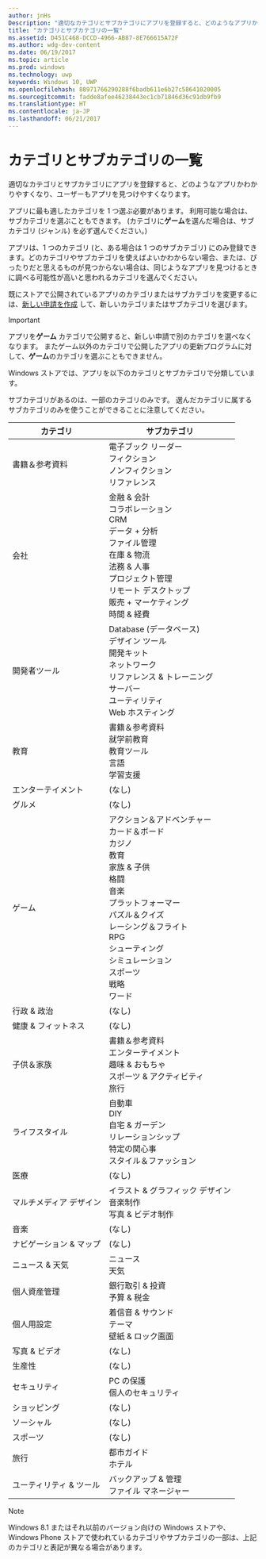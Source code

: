 ```yaml
---
author: jnHs
Description: "適切なカテゴリとサブカテゴリにアプリを登録すると、どのようなアプリかわかりやすくなり、ユーザーもアプリを見つけやすくなります。"
title: "カテゴリとサブカテゴリの一覧"
ms.assetid: D451C468-DCCD-4966-AB87-8E766615A72F
ms.author: wdg-dev-content
ms.date: 06/19/2017
ms.topic: article
ms.prod: windows
ms.technology: uwp
keywords: Windows 10, UWP
ms.openlocfilehash: 88971766290288f6badb611e6b27c58641020005
ms.sourcegitcommit: fadde8afee46238443ec1cb71846d36c91db9fb9
ms.translationtype: HT
ms.contentlocale: ja-JP
ms.lasthandoff: 06/21/2017
---
```

# <a name="category-and-subcategory-table"></a>カテゴリとサブカテゴリの一覧


適切なカテゴリとサブカテゴリにアプリを登録すると、どのようなアプリかわかりやすくなり、ユーザーもアプリを見つけやすくなります。

アプリに最も適したカテゴリを 1 つ選ぶ必要があります。 利用可能な場合は、サブカテゴリを選ぶこともできます。 (カテゴリに**ゲーム**を選んだ場合は、サブカテゴリ (ジャンル) を必ず選んでください。)

アプリは、1 つのカテゴリ (と、ある場合は 1 つのサブカテゴリ) にのみ登録できます。どのカテゴリやサブカテゴリを使えばよいかわからない場合、または、ぴったりだと思えるものが見つからない場合は、同じようなアプリを見つけるときに調べる可能性が高いと思われるカテゴリを選んでください。

既にストアで公開されているアプリのカテゴリまたはサブカテゴリを変更するには、[新しい申請を作成](app-submissions.md) して、新しいカテゴリまたはサブカテゴリを選びます。

> [!IMPORTANT] 
> アプリを**ゲーム** カテゴリで公開すると、新しい申請で別のカテゴリを選べなくなります。 またゲーム以外のカテゴリで公開したアプリの更新プログラムに対して、**ゲーム**のカテゴリを選ぶこともできません。

Windows ストアでは、アプリを以下のカテゴリとサブカテゴリで分類しています。

サブカテゴリがあるのは、一部のカテゴリのみです。 選んだカテゴリに属するサブカテゴリのみを使うことができることに注意してください。


| カテゴリ                    | サブカテゴリ                                       |
|-----------------------------|---------------------------------------------------|
| 書籍＆参考資料           | 電子ブック リーダー <br> フィクション <br> ノンフィクション <br> リファレンス |
| 会社                    | 金融 & 会計 <br> コラボレーション <br> CRM <br> データ + 分析 <br> ファイル管理 <br> 在庫 & 物流 <br> 法務 & 人事 <br> プロジェクト管理 <br> リモート デスクトップ <br> 販売 + マーケティング <br> 時間 & 経費 |
| 開発者ツール             | Database (データベース) <br> デザイン ツール <br> 開発キット <br> ネットワーク <br> リファレンス & トレーニング <br> サーバー <br> ユーティリティ <br> Web ホスティング |
| 教育                   | 書籍＆参考資料 <br> 就学前教育 <br> 教育ツール <br> 言語 <br> 学習支援 |
| エンターテイメント               | (なし)                                            |
| グルメ               | (なし)                                            |
| ゲーム                       | アクション＆アドベンチャー <br> カード＆ボード <br> カジノ <br> 教育 <br> 家族 & 子供 <br> 格闘 <br> 音楽 <br> プラットフォーマー <br> パズル＆クイズ <br> レーシング＆フライト <br> RPG <br> シューティング <br> シミュレーション <br> スポーツ <br> 戦略 <br> ワード |
| 行政 & 政治       | (なし)                                            |
| 健康 & フィットネス            | (なし)                                            |
| 子供＆家族               | 書籍＆参考資料 <br> エンターテイメント <br> 趣味 & おもちゃ <br> スポーツ & アクティビティ <br> 旅行 |
| ライフスタイル                   | 自動車 <br> DIY <br> 自宅 & ガーデン <br> リレーションシップ <br> 特定の関心事 <br> スタイル＆ファッション |
| 医療                     | (なし)                                            |
| マルチメディア デザイン           | イラスト & グラフィック デザイン <br> 音楽制作 <br> 写真 & ビデオ制作 |
| 音楽                       | (なし)                                            |
| ナビゲーション & マップ           | (なし)                                            |
| ニュース & 天気              | ニュース <br> 天気                                 |
| 個人資産管理            | 銀行取引 & 投資 <br> 予算 & 税金      |
| 個人用設定             | 着信音 & サウンド <br> テーマ <br> 壁紙 & ロック画面 |
| 写真 & ビデオ               | (なし)                                            |
| 生産性                | (なし)                                            |
| セキュリティ                    | PC の保護 <br> 個人のセキュリティ              |
| ショッピング                    | (なし)                                            |
| ソーシャル                      | (なし)                                            |
| スポーツ                      | (なし)                                            |
| 旅行                      | 都市ガイド <br> ホテル                           |
| ユーティリティ & ツール           | バックアップ & 管理 <br> ファイル マネージャー                |
 

> [!NOTE] 
> Windows 8.1 またはそれ以前のバージョン向けの Windows ストアや、Windows Phone ストアで使われているカテゴリやサブカテゴリの一部は、上記のカテゴリと表記が異なる場合があります。 

